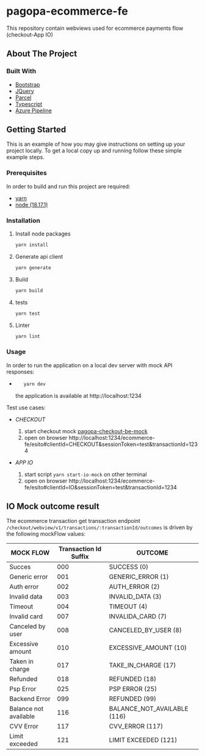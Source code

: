 # pagopa-ecommerce-fe

This repository contain webviews used for ecommerce payments flow (checkout-App IO)

## About The Project

### Built With

- [Bootstrap](https://getbootstrap.com)
- [JQuery](https://jquery.com)
- [Parcel](https://parceljs.org)
- [Typescript](https://www.typescriptlang.org)
- [Azure Pipeline](https://azure.microsoft.com)

## Getting Started

This is an example of how you may give instructions on setting up your project locally.
To get a local copy up and running follow these simple example steps.

### Prerequisites

In order to build and run this project are required:

- [yarn](https://yarnpkg.com/)
- [node (18.17.1)](https://nodejs.org/it/)

### Installation

1. Install node packages
   ```sh
   yarn install
   ```
2. Generate api client
   ```sh
   yarn generate
   ```
3. Build
   ```sh
   yarn build
   ```
4. tests
   ```sh
   yarn test
   ```
5. Linter
   ```sh
   yarn lint
   ```

### Usage

In order to run the application on a local dev server with mock API responses:

- ```sh
     yarn dev
  ```
  the application is available at http://localhost:1234

Test use cases:

- _CHECKOUT_

  1. start checkout mock [pagopa-checkout-be-mock](https://github.com/pagopa/pagopa-checkout-be-mock)
  2. open on browser http://localhost:1234/ecommerce-fe/esito#clientId=CHECKOUT&sessionToken=test&transactionId=1234

- _APP IO_
  1. start script `yarn start-io-mock` on other terminal
  2. open on browser http://localhost:1234/ecommerce-fe/esito#clientId=IO&sessionToken=test&transactionId=1234

## IO Mock outcome result

The ecommerce transaction get transaction endpoint `/checkout/webview/v1/transactions/:transactionId/outcomes` is driven by the following mockFlow values:

| MOCK FLOW                                | Transaction Id Suffix | OUTCOME                     |
| ---------------------------------------- | --------------------- | ----------------------------|
| Succes                                   | 000                   | SUCCESS (0)                 |
| Generic error                            | 001                   | GENERIC_ERROR (1)           |
| Auth error                               | 002                   | AUTH_ERROR (2)              |
| Invalid data                             | 003                   | INVALID_DATA (3)            |
| Timeout                                  | 004                   | TIMEOUT (4)                 |
| Invalid card                             | 007                   | INVALIDA_CARD (7)           |
| Canceled by user                         | 008                   | CANCELED_BY_USER (8)        |
| Excessive amount                         | 010                   | EXCESSIVE_AMOUNT (10)       |
| Taken in charge                          | 017                   | TAKE_IN_CHARGE (17)         |
| Refunded                                 | 018                   | REFUNDED (18)               |
| Psp Error                                | 025                   | PSP ERROR (25)              |
| Backend Error                            | 099                   | REFUNDED (99)               |
| Balance not available                    | 116                   | BALANCE_NOT_AVAILABLE (116) |
| CVV Error                                | 117                   | CVV_ERROR (117)             |
| Limit exceeded                           | 121                   | LIMIT EXCEEDED (121)        |


